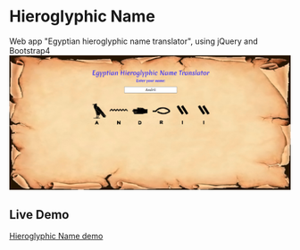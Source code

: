 # Hieroglyphic Name
Web app "Egyptian hieroglyphic name translator", using jQuery and Bootstrap4
![site](./site.png)

## Live Demo
[Hieroglyphic Name demo](https://andriival.github.io/hieroglyphic-name)
